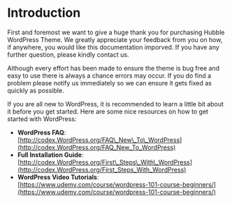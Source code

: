 # Introduction

First and foremost we want to give a huge thank you for purchasing Hubble WordPress Theme. We greatly appreciate your feedback from you on how, if anywhere, you would like this documentation imporved. If you have any further question, please kindly contact us.

Although every effort has been made to ensure the theme is bug free and easy to use there is always a chance errors may occur. If you do find a problem please notify us immediately so we can ensure it gets fixed as quickly as possible.

If you are all new to WordPress, it is recommended to learn a little bit about it before you get started. Here are some nice resources on how to get started with WordPress:

* **WordPress FAQ**: [http://codex.WordPress.org/FAQ\_New\_To\_WordPress](http://codex.WordPress.org/FAQ_New_To_WordPress)
* **Full Installation Guide**: [http://codex.WordPress.org/First\_Steps\_With\_WordPress](http://codex.WordPress.org/First_Steps_With_WordPress)
* **WordPress Video Tutorials**: [https://www.udemy.com/course/wordpress-101-course-beginners/](https://www.udemy.com/course/wordpress-101-course-beginners/)


